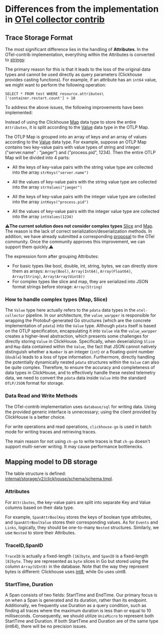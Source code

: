 # Differences from the implementation in [OTel collector contrib](https://github.com/open-telemetry/opentelemetry-collector-contrib/tree/main/exporter/clickhouseexporter)

## Trace Storage Format

The most significant difference lies in the handling of **Attributes**. 
In the OTel-contrib implementation, everything within the Attributes is converted to
[strings](https://github.com/open-telemetry/opentelemetry-collector-contrib/blob/80b3df26b7028a4bbe1eb606a6142cd4df9c3c74/exporter/clickhouseexporter/internal/metrics_model.go#L171-L177):

The primary reason for this is that it leads to the loss of the original data types and cannot be used directly as query parameters (Clickhouse provides casting functions). 
For example, if an attribute has an `int64` value, we might want to perform the following operation:



```
SELECT * FROM test WHERE resource.attributes\['container.restart.count'] > 10
```

To address the above issues, the following improvements have been implemented:

Instead of using the Clickhouse [Map](https://clickhouse.com/docs/sql-reference/data-types/map) data type to store the entire `Attributes`, 
it is split according to the [Value](https://github.com/open-telemetry/opentelemetry-collector/blob/main/pdata/pcommon/value.go#L17-L29) data type in the OTLP Map.

The OTLP Map is grouped into an array of keys and an array of values according to the [Value](https://github.com/open-telemetry/opentelemetry-collector/blob/7adca809a60fad65a71063f6651f231466a29844/pdata/pcommon/map.go#L15-L19) data type. 
For example, suppose an OTLP Map contains two key-value pairs with value types of string and integer: ("server.name" : "jaeger") and ("process.pid", 1234). Then the entire OTLP Map will be divided into 4 parts:
- All the keys of key-value pairs with the string value type are collected into the array `strKeys("server.name")`

- All the values of key-value pairs with the string value type are collected into the array `strValues("jaeger")`

- All the keys of key-value pairs with the integer value type are collected into the array `intKeys("process.pid")`

- All the values of key-value pairs with the integer value type are collected into the array `intValues(1234)`

⚠️**The current solution does not consider complex types** [Slice](https://github.com/open-telemetry/opentelemetry-collector/blob/7adca809a60fad65a71063f6651f231466a29844/pdata/pcommon/slice.go#L15-L22) and [Map](https://github.com/open-telemetry/opentelemetry-collector/blob/7adca809a60fad65a71063f6651f231466a29844/pdata/pcommon/map.go#L15-L19). 
The reason is the lack of correct serialization/deserialization methods. 
In addition, we have already submitted a corresponding [proposal](https://github.com/open-telemetry/opentelemetry-collector/issues/12826) to the OTel community. Once the community approves this improvement, we can support them quickly.⚠️

The expression form after grouping Attributes:
- For basic types like bool, double, int, string, bytes, we can directly store them as arrays: `Array(Bool)`, `Array(Int64)`, `Array(Float64)`, `Array(String)`, `Array(Array(Uint8))`
- For complex types like slice and map, they are serialized into JSON format strings before storage: `Array(String)`

### How to handle complex types (Map, Slice)

The `Value` type here actually refers to the `pdata` data types in the `otel-collector` pipeline. In our architecture, 
the `value_warpper` is responsible for wrapping the Protobuf-generated Go structures (which are the concrete implementation of `pdata`) into the `Value` type.
Although `pdata` itself is based on the OTLP specification, encapsulating it into `Value` via the `value_warpper` creates a higher-level abstraction, 
which presents some challenges for directly storing `Value` in ClickHouse. Specifically, when deserializing `Slice` and `Map` data contained within the `Value`, 
the fact that JSON cannot natively distinguish whether a `Number` is an integer (`int`) or a floating-point number (`double`) leads to a loss of type information. 
Furthermore, directly handling the potentially dynamically nested `pdata` structures within the `Value` can also be quite complex. 
Therefore, to ensure the accuracy and completeness of data types in ClickHouse, and to effectively handle these nested telemetry data, 
we need to convert the `pdata` data inside `Value` into the standard `OTLP/JSON` format for storage.

### Data Read and Write Methods

The OTel-contrib implementation uses `database/sql` for writing data. Using the provided generic interface is unnecessary; using the client provided by ClickHouse is a better choice.

For write operations and read operations, `clickhouse-go` is used in batch mode for writing traces and retrieving traces.

The main reason for not using `ch-go` to write traces is that `ch-go` doesn't support multi-server writing. It may cause performance bottlenecks.

## Mapping model to DB storage
The table structure is defined: [internal/storage/v2/clickhouse/schema/schema.tmpl](./schema/schema.tmpl).

### Attributes
For `Attributes`, the key-value pairs are split into separate Key and Value columns based on their data type.

For example, `SpanAttrBoolKey` stores the keys of boolean type attributes, and `SpanAttrBoolValue` stores their corresponding values.
As for `Events` and `Links`, logically, they should be one-to-many `Nested` structures.
Similarly, we use `Nested` to store their Attributes.

### TraceID,SpanID
`TraceID` is actually a fixed-length `[16]byte`, and `SpanID` is a fixed-length `[8]byte`. 
They are represented as `byte` slices in Go but stored using the column `Array(UInt8)` in the database. 
Note that the way they represent bytes is different: Clickhouse uses [int8](https://clickhouse.com/docs/sql-reference/data-types/int-uint#integer-aliases), while Go uses uint8.

### StartTime, Duration
A Span consists of two fields: StartTime and EndTime. Our primary focus is on when a Span is generated and its duration, rather than its endpoint. 
Additionally, we frequently use Duration as a query condition, such as finding all traces where the maximum duration is less than or equal to 10 milliseconds. 
Consequently, we should utilize `UnixMicro` to represent both StartTime and Duration. 
If both StartTime and Duration are of the same type (int64), there will be no precision issues.